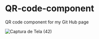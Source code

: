 # QR-code-component
QR code component for my Git Hub page

![Captura de Tela (42)](https://user-images.githubusercontent.com/101683017/163852631-c318e4ac-aaa3-4a27-a03c-a71438618285.png)
